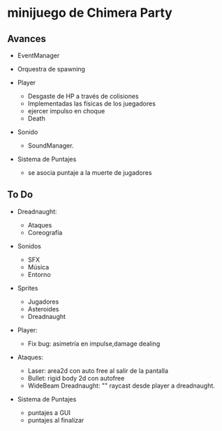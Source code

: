 # minijuego de Chimera Party
 
## Avances

* EventManager
* Orquestra de spawning

* Player
	* Desgaste de HP a través de colisiones
	* Implementadas las físicas de los juegadores
	* ejercer impulso en choque
	* Death

* Sonido
	* SoundManager.

* Sistema de Puntajes
	* se asocia puntaje a la muerte de jugadores

## To Do

* Dreadnaught:
	* Ataques
	* Coreografía

* Sonidos
	* SFX
	* Música
	* Entorno

* Sprites
	* Jugadores
	* Asteroides
	* Dreadnaught

* Player:
	* Fix bug: asimetría en impulse,damage dealing

* Ataques:
	* Laser:
		area2d con auto free al salir de la pantalla
	* Bullet:
		rigid body 2d con autofree
	* WideBeam Dreadnaught:
		"" raycast desde player a dreadnaught.

* Sistema de Puntajes
	* puntajes a GUI
	* puntajes al finalizar
